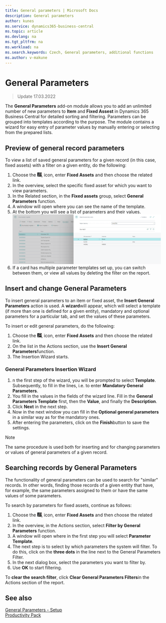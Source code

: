 ```yaml
---
title: General parameters | Microsoft Docs
description: General parameters
author: kunes
ms.service: dynamics365-business-central
ms.topic: article
ms.devlang: na
ms.tgt_pltfrm: na
ms.workload: na
ms.search.keywords: Czech, General parameters, additional functions
ms.author: v-makune
---
```


# General Parameters
> Update 17.03.2022

The **General Parameters** add-on module allows you to add an unlimited number of new parameters to **Item** and **Fixed Assest** in Dynamics 365 Business Central for detailed sorting and filtering. Parameters can be grouped into templates according to the purpose. The module contains a wizard for easy entry of parameter values by manually entering or selecting from the prepared lists.

## Preview of general record parameters

To view a list of saved general parameters for a given record (in this case, fixed assets) with a filter on a given entity, do the following:

1. Choose the ![Lightbulb that opens the Tell Me feature.](media/ui-search/search_small.png "Tell me what you want to do"), icon, enter **Fixed Assets** and then choose the related link.
2. In the overview, select the specific fixed asset for which you want to view parameters.
3. In the Related section, in the **Fixed assets** group, select **General Parameters** function.
4. A window will open where you can see the name of the template.
5. At the bottom you will see a list of parameters and their values.
   ![General parameters of the card](media/general_parameters_fa.png)
6. If a card has multiple parameter templates set up, you can switch between them, or view all values by deleting the filter on the report.


## Insert and change General Parameters

To insert general parameters to an item or fixed asset, the **Insert General Parameters** action is used. A **wizard**will appear, which will select a template (if more than one is defined for a given entity), mandatory and optional parameters for a particular tab, and set the values ​​of these parameters.


To insert or edit general parameters, do the following:

1. Choose the ![Lightbulb that opens the Tell Me feature.](media/ui-search/search_small.png "Tell me what you want to do"), icon, enter **Fixed Assets** and then choose the related link.
2. On the list in the Actions section, use the **Insert General Parameters**function.
3. The Insertion Wizard starts.

### General Parameters Insertion Wizard

1. n the first step of the wizard, you will be prompted to select **Template**. Subsequently, to fill in the lines, i.e. to enter **Mandatory General Parameters**.
2. You fill in the values in the fields of the wizard line. Fill in the **General Parameters Template** first, then the **Value**, and finally the **Description**.
3. Click **Next** in the next step.
4. Now in the next window you can fill in the **Optional general parameters** in a similar way as for the mandatory ones.
5. After entering the parameters, click on the **Finish**button to save the settings.

> [!NOTE]
> The same procedure is used both for inserting and for changing parameters or values ​​of general parameters of a given record.

## Searching records by General Parameters

The functionality of general parameters can be used to search for "similar" records. In other words, finding those records of a given entity that have, for example, the same parameters assigned to them or have the same values ​​of some parameters.

To search by parameters for fixed assets, continue as follows:

1. Choose the ![Lightbulb that opens the Tell Me feature.](media/ui-search/search_small.png "Tell me what you want to do"), icon, enter **Fixed Assets** and then choose the related link.
2. In the overview, in the Actions section, select **Filter by General Parameters** function.
3. A window will open where in the first step you will select **Parameter Template**.
4. The next step is to select by which parameters the system will filter. To do this, click on the **three dots** in the line next to the General Parameters Filter.
5. In the next dialog box, select the parameters you want to filter by.
6. Use **OK** to start filtering.

To **clear the search filter**, click **Clear General Parameters Filters**in the Actions section of the report.

## See also

[General Parameters - Setup](general-parameters-setup.md)  
[Productivity Pack](productivity-pack.md)